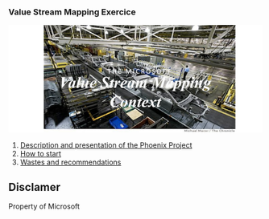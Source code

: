### Value Stream Mapping Exercice

![](./media/VSM.png)

1. [Description and presentation of the Phoenix Project](Presentation.md)
2. [How to start](howToStart.md)
3. [Wastes and recommendations](Wastes.md)

## Disclamer

Property of Microsoft
